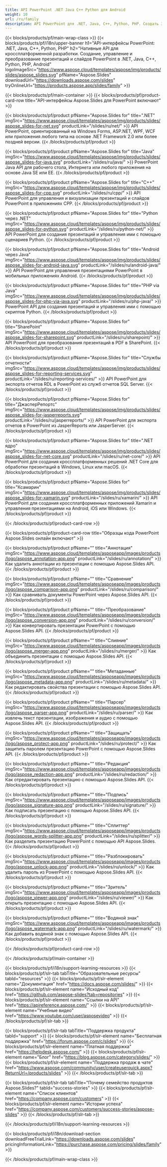 ```yaml
---
title: API PowerPoint .NET Java C++ Python для Android
weight: 10
url: /ru/family
description: API PowerPoint для .NET, Java, C++, Python, PHP. Создать Записать Редактировать Рендеринг Печать PowerPoint PPT, PPTX, ODP. Экспорт слайдов в SSRS и JasperReports
---
```


{{< blocks/products/pf/main-wrap-class >}}
{{< blocks/products/pf/i18n/upper-banner h1="API-интерфейсы PowerPoint: .NET, Java, C++, Python, PHP" h2="Нативные API для кроссплатформенной разработки. Создание, управление и преобразование презентаций и слайдов PowerPoint в .NET, Java, C++, Python, PHP, Android" logoImageSrc="https://www.aspose.cloud/templates/aspose/img/products/slides/aspose_slides.svg" pfName="Aspose.Slides" downloadUrl="https://downloads.aspose.com/slides" tryOnlineUrl="https://products.aspose.app/slides/family" >}}

{{< blocks/products/pf/main-container >}}
{{< blocks/products/pf/product-card-row title="API-интерфейсы Aspose.Slides для PowerPoint включают" >}}

{{< blocks/products/pf/product pfName="Aspose.Slides for" title=".NET" imgSrc="https://www.aspose.cloud/templates/aspose/img/products/slides/aspose_slides-for-net.svg" productLink="/slides/ru/net/" >}}
API PowerPoint, ориентированный на Windows Forms, ASP.NET, WPF, WCF или приложения любого типа на основе .NET Framework 2.0 или более поздней версии.
{{< /blocks/products/pf/product >}}

{{< blocks/products/pf/product pfName="Aspose.Slides for" title="Java" imgSrc="https://www.aspose.cloud/templates/aspose/img/products/slides/aspose_slides-for-java.svg" productLink="/slides/ru/java/" >}}
PowerPoint Java API для рабочего стола, Интернета или любого приложения на основе Java SE или EE.
{{< /blocks/products/pf/product >}}

{{< blocks/products/pf/product pfName="Aspose.Slides for" title="C++" imgSrc="https://www.aspose.cloud/templates/aspose/img/products/slides/aspose_slides-for-cpp.svg" productLink="/slides/ru/cpp/" >}}
API PowerPoint для управления и визуализации презентаций и слайдов PowerPoint в приложениях CPP.
{{< /blocks/products/pf/product >}}

{{< blocks/products/pf/product pfName="Aspose.Slides for" title="Python через .NET" imgSrc="https://www.aspose.cloud/templates/aspose/img/products/slides/aspose_slides-for-python.svg" productLink="/slides/ru/python-net/" >}}
API PowerPoint для создания презентаций и управления ими с помощью сценариев Python.
{{< /blocks/products/pf/product >}}

{{< blocks/products/pf/product pfName="Aspose.Slides for" title="Android через Java" imgSrc="https://www.aspose.cloud/templates/aspose/img/products/slides/aspose_slides-for-android-java.svg" productLink="/slides/ru/android-java/" >}}
API PowerPoint для управления презентациями PowerPoint в мобильных приложениях Android.
{{< /blocks/products/pf/product >}}

{{< blocks/products/pf/product pfName="Aspose.Slides for" title="PHP via Java" imgSrc="https://www.aspose.cloud/templates/aspose/img/products/slides/aspose_slides-for-php-via-java.svg" productLink="/slides/ru/php-java/" >}}
PowerPoint API для создания презентаций и управления ими с помощью скриптов Python.
{{< /blocks/products/pf/product >}}

{{< blocks/products/pf/product pfName="Aspose.Slides for" title="SharePoint" imgSrc="https://www.aspose.cloud/templates/aspose/img/products/slides/aspose_slides-for-sharepoint.svg" productLink="/slides/ru/sharepoint/" >}}
API PowerPoint для преобразования презентаций в PDF в SharePoint.
{{< /blocks/products/pf/product >}}

{{< blocks/products/pf/product pfName="Aspose.Slides for" title="Службы отчетности" imgSrc="https://www.aspose.cloud/templates/aspose/img/products/slides/aspose_slides-for-reporting-services.svg" productLink="/slides/ru/reporting-services/" >}}
API PowerPoint для экспорта отчетов RDL в PowerPoint из служб отчетов SQL Server.
{{< /blocks/products/pf/product >}}

{{< blocks/products/pf/product pfName="Aspose.Slides for" title="ДжасперРепортс" imgSrc="https://www.aspose.cloud/templates/aspose/img/products/slides/aspose_slides-for-jasperreports.svg" productLink="/slides/ru/jasperreports/" >}}
API PowerPoint для экспорта отчетов в PowerPoint из JasperReports или JasperServer.
{{< /blocks/products/pf/product >}}

{{< blocks/products/pf/product pfName="Aspose.Slides for" title=".NET ядро" imgSrc="https://www.aspose.cloud/templates/aspose/img/products/slides/aspose_slides-for-net-core.svg" productLink="/slides/ru/net-core/" >}}
API PowerPoint для создания кроссплатформенных решений .NET Core для обработки презентаций в Windows, Linux или macOS.
{{< /blocks/products/pf/product >}}

{{< blocks/products/pf/product pfName="Aspose.Slides for" title="Ксамарин" imgSrc="https://www.aspose.cloud/templates/aspose/img/products/slides/aspose_slides-for-xamarin.svg" productLink="/slides/ru/xamarin/" >}}
API PowerPoint для создания кроссплатформенных приложений Xamarin и управления презентациями на Android, iOS или Windows.
{{< /blocks/products/pf/product >}}

{{< /blocks/products/pf/product-card-row >}}

{{< blocks/products/pf/product-card-row title="Образцы кода PowerPoint Aspose.Slides онлайн включают" >}}

{{< blocks/products/pf/product pfName="" title="Аннотация" imgSrc="https://www.aspose.cloud/templates/asposeapp/images/products/logo/aspose_annotation-app.png" productLink="/slides/ru/annotation/" >}}
Как удалить аннотации из презентации с помощью Aspose.Slides API.
{{< /blocks/products/pf/product >}}

{{< blocks/products/pf/product pfName="" title="Сравнение" imgSrc="https://www.aspose.cloud/templates/asposeapp/images/products/logo/aspose_comparison-app.png" productLink="/slides/ru/comparison/" >}}
Как сравнивать документы PowerPoint через Aspose.Slides API.
{{< /blocks/products/pf/product >}}

{{< blocks/products/pf/product pfName="" title="Преобразование" imgSrc="https://www.aspose.cloud/templates/asposeapp/images/products/logo/aspose_conversion-app.png" productLink="/slides/ru/conversion/" >}}
Как конвертировать презентации PowerPoint с помощью Aspose.Slides API.
{{< /blocks/products/pf/product >}}

{{< blocks/products/pf/product pfName="" title="Слияние" imgSrc="https://www.aspose.cloud/templates/asposeapp/images/products/logo/aspose_merger-app.png" productLink="/slides/ru/merger/" >}}
Как объединить презентации с помощью Aspose.Slides API.
{{< /blocks/products/pf/product >}}

{{< blocks/products/pf/product pfName="" title="Метаданные" imgSrc="https://www.aspose.cloud/templates/asposeapp/images/products/logo/aspose_metadata-app.png" productLink="/slides/ru/metadata/" >}}
Как редактировать свойства презентации с помощью Aspose.Slides API.
{{< /blocks/products/pf/product >}}

{{< blocks/products/pf/product pfName="" title="Парсер" imgSrc="https://www.aspose.cloud/templates/asposeapp/images/products/logo/aspose_parser-app.png" productLink="/slides/ru/parser/" >}}
Как извлечь текст презентации, изображения и аудио с помощью Aspose.Slides API.
{{< /blocks/products/pf/product >}}

{{< blocks/products/pf/product pfName="" title="Защищать" imgSrc="https://www.aspose.cloud/templates/asposeapp/images/products/logo/aspose_protect-app.png" productLink="/slides/ru/protect/" >}}
Как защитить паролем презентацию PowerPoint с помощью Aspose.Slides API.
{{< /blocks/products/pf/product >}}

{{< blocks/products/pf/product pfName="" title="Редакция" imgSrc="https://www.aspose.cloud/templates/asposeapp/images/products/logo/aspose_redaction-app.png" productLink="/slides/ru/redaction/" >}}
Как отредактировать презентацию с помощью Aspose.Slides API.
{{< /blocks/products/pf/product >}}

{{< blocks/products/pf/product pfName="" title="Подпись" imgSrc="https://www.aspose.cloud/templates/asposeapp/images/products/logo/aspose_signature-app.png" productLink="/slides/ru/signature/" >}}
Как подписать презентацию с помощью Aspose.Slides API.
{{< /blocks/products/pf/product >}}

{{< blocks/products/pf/product pfName="" title="Сплиттер" imgSrc="https://www.aspose.cloud/templates/asposeapp/images/products/logo/aspose_words-splitter-app.png" productLink="/slides/ru/splitter/" >}}
Как разделить презентацию PowerPoint с помощью API Aspose.Slides.
{{< /blocks/products/pf/product >}}

{{< blocks/products/pf/product pfName="" title="Разблокировать" imgSrc="https://www.aspose.cloud/templates/asposeapp/images/products/logo/aspose_unlock-app.png" productLink="/slides/ru/unlock/" >}}
Как удалить пароль из PowerPoint с помощью Aspose.Slides API.
{{< /blocks/products/pf/product >}}

{{< blocks/products/pf/product pfName="" title="Зритель" imgSrc="https://www.aspose.cloud/templates/asposeapp/images/products/logo/aspose_viewer-app.png" productLink="/slides/ru/viewer/" >}}
Как открыть презентацию с помощью Aspose.Slides API.
{{< /blocks/products/pf/product >}}

{{< blocks/products/pf/product pfName="" title="Водяной знак" imgSrc="https://www.aspose.cloud/templates/asposeapp/images/products/logo/aspose_watermark-app.png" productLink="/slides/ru/watermark/" >}}
Как добавить водяной знак с помощью Aspose.Slides API.
{{< /blocks/products/pf/product >}}

{{< /blocks/products/pf/product-card-row >}}

{{< /blocks/products/pf/main-container >}}

{{< blocks/products/pf/i18n/support-learning-resources >}}
{{< blocks/products/pf/slr-tab tabTitle="Образовательные ресурсы" tabId="resources" >}}
{{< blocks/products/pf/slr-element name="Документация" href="https://docs.aspose.com/slides/" >}}
{{< blocks/products/pf/slr-element name="Исходный код" href="https://github.com/aspose-slides?tab=repositories" >}}
{{< blocks/products/pf/slr-element name="Ссылки на API" href="https://apireference.aspose.com/" >}}
{{< blocks/products/pf/slr-element name="Учебные видео" href="https://www.youtube.com/user/asposevideo" >}}
{{< /blocks/products/pf/slr-tab >}}

{{< blocks/products/pf/slr-tab tabTitle="Поддержка продукта" tabId="support" >}}
{{< blocks/products/pf/slr-element name="Бесплатная поддержка" href="https://forum.aspose.com/c/slides" >}}
{{< blocks/products/pf/slr-element name="Платная поддержка" href="https://helpdesk.aspose.com/" >}}
{{< blocks/products/pf/slr-element name="Блог" href="https://blog.aspose.com/category/slides/" >}}
{{< blocks/products/pf/slr-element name="Поддержка продаж в чате" href="https://www.aspose.com/community/user/createuserquick.aspx?ReturnUrl=/products/slides" >}}
{{< /blocks/products/pf/slr-tab >}}

{{< blocks/products/pf/slr-tab tabTitle="Почему семейство продуктов Aspose.Slides?" tabId="success-stories" >}}
{{< blocks/products/pf/slr-element name="Список клиентов" href="https://company.aspose.com/customers" >}}
{{< blocks/products/pf/slr-element name="Истории успеха" href="https://company.aspose.com/customers/success-stories/aspose-slides" >}}
{{< /blocks/products/pf/slr-tab >}}

{{< /blocks/products/pf/i18n/support-learning-resources >}}

{{< blocks/products/pf/i18n/download-section downloadFreeTrialLink="https://downloads.aspose.com/slides" pricingInformationLink="https://purchase.aspose.com/pricing/slides/family" >}}

{{< /blocks/products/pf/main-wrap-class >}}